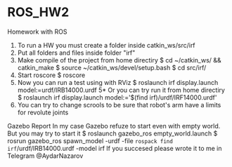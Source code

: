 # ROS_HW2
Homework with ROS

1. To run a HW you must create a folder inside catkin_ws/src/irf
2. Put all folders and files inside folder "irf"
3. Make compile of the project from home directiry
  $ cd ~/catkin_ws/ && catkin_make
  $ source ~/catkin_ws/devel/setup.bash
  $ cd src/irf/
4. Start roscore
  $ roscore
5. Now you can run a test using with RViz
  $ roslaunch irf display.launch model:=urdf/IRB14000.urdf
5* Or you can try run it from home directiry
  $ roslaunch irf display.launch model:='$(find irf)/urdf/IRF14000.urdf'
6. You can try to change scrools to be sure that robot's arm have a limits for revolute joints

Gazebo Report
In my case Gazebo refuze to start even with empty world. But you may try to start it
  $ roslaunch gazebo_ros empty_world.launch
  $ rosrun gazebo_ros spawn_model -urdf -file `rospack find irf`/urdf/IRB14000.urdf -model irf
If you succesed please wrote it to me in Telegram @AydarNazarov
